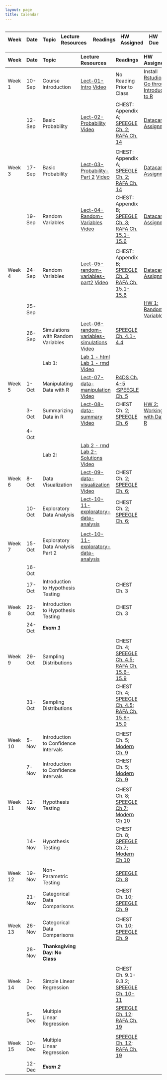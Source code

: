 ```yaml
---
layout: page
title: Calendar
---
```


       

    

<table style="width:100%;">
<colgroup>
    <col width="8%" />
    <col width="8%" />
    <col width="17%" />
    <col width="17%" />
    <col width="17%" />
    <col width="17%" />
    <col width="17%" />
    </colgroup>
<table><thead>
<tr>
<th align="left">Week</th>
<th align="left">Date</th>
<th align="left">Topic</th>
<th align="left">Lecture Resources</th>
<th align="left">Readings</th>
<th align="left">HW Assigned</th>
<th align="left">HW Due</th>
</tr>
<table><thead>
<tr>
<th align="left">Week</th>
<th align="left">Date</th>
<th align="left">Topic</th>
<th align="left">Lecture Resources</th>
<th align="left">Readings</th>
<th align="left">HW Assigned</th>
<th align="left">HW Due</th>
</tr>
</thead><tbody>
<tr>
<td align="left">Week 1</td>
<td align="left">10-Sep</td>
<td align="left">Course Introduction</td>
<td align="left"><a href="../Notes/lect-01-intro.html">Lect-01-Intro</a> <a href="https://vimeo.com/359114175/8b5828601d">Video</a></td>
<td align="left">No Reading Prior to Class</td>
<td align="left">Install <a href="https://www.rstudio.com/products/rstudio/download3/">Rstudio</a> and <a href="https://php-1511-2511.github.io/Introduction-to-R/">Go through Introduction to R</a></td>
<td align="left"></td>
</tr>
<tr>
<td align="left"></td>
<td align="left">12-Sep</td>
<td align="left">Basic Probability</td>
<td align="left"><a href="../Notes/lect-02-probability.html">Lect-02-Probability</a> <a href="https://vimeo.com/359605430/28765378db">Video</a></td>
<td align="left">CHEST: Appendix A; <a href="https://bookdown.org/speegled/foundations-of-statistics/prob.html">SPEEGLE Ch. 2</a>;  <a href="https://rafalab.github.io/dsbook/probability.html">RAFA Ch. 14</a></td>
<td align="left"><a href="../datacamp">Datacamp Assignment</a></td>
<td align="left"></td>
</tr>
<tr>
<td align="left"></td>
<td align="left"></td>
<td align="left"></td>
<td align="left"></td>
<td align="left"></td>
<td align="left"></td>
<td align="left"></td>
</tr>
<tr>
<td align="left">Week 3</td>
<td align="left">17-Sep</td>
<td align="left">Basic Probability</td>
<td align="left"><a href="../Notes/lect-03-probability-part2.html">Lect-03-Probability-Part 2</a> <a href="https://vimeo.com/360947749/ced3773175">Video</a></td>
<td align="left">CHEST: Appendix A; <a href="https://bookdown.org/speegled/foundations-of-statistics/prob.html">SPEEGLE Ch. 2</a>;  <a href="https://rafalab.github.io/dsbook/probability.html">RAFA Ch. 14</a></td>
<td align="left"><a href="../datacamp">Datacamp Assignment</a></td>
<td align="left"></td>
</tr>
<tr>
<td align="left"></td>
<td align="left">19-Sep</td>
<td align="left">Random Variables</td>
<td align="left"><a href="../Notes/lect-04-random-variables.html">Lect-04-Random-Variables</a> <a href="https://vimeo.com/361201132/918618680c">Video</a></td>
<td align="left">CHEST: Appendix B; <a href="https://bookdown.org/speegled/foundations-of-statistics/random-variables.html">SPEEGLE Ch. 3</a>; <a href="https://rafalab.github.io/dsbook/random-variables.html">RAFA Ch. 15.1-15.6</a></td>
<td align="left"><a href="../datacamp">Datacamp Assignment</a></td>
<td align="left"></td>
</tr>
<tr>
<td align="left"></td>
<td align="left"></td>
<td align="left"></td>
<td align="left"></td>
<td align="left"></td>
<td align="left"></td>
<td align="left"></td>
</tr>
<tr>
<td align="left">Week 4</td>
<td align="left">24-Sep</td>
<td align="left">Random Variables</td>
<td align="left"><a href="../Notes/lect-05-random-variables-part2.html">Lect-05-random-variables-part2</a> <a href="https://vimeo.com/362123037/8c070bfaed">Video</a></td>
<td align="left">CHEST: Appendix B; <a href="https://bookdown.org/speegled/foundations-of-statistics/random-variables.html">SPEEGLE Ch. 3</a>; <a href="https://rafalab.github.io/dsbook/random-variables.html">RAFA Ch. 15.1-15.6</a></td>
<td align="left"><a href="../datacamp">Datacamp Assignment</a></td>
<td align="left"></td>
</tr>
<tr>
<td align="left"></td>
<td align="left">25-Sep</td>
<td align="left"></td>
<td align="left"></td>
<td align="left"></td>
<td align="left"><a href="../homework/pages/hw1">HW 1: Random Variables</a></td>
<td align="left"></td>
</tr>
<tr>
<td align="left"></td>
<td align="left">26-Sep</td>
<td align="left">Simulations with Random Variables</td>
<td align="left"><a href="../Notes/lect-06-random-variables-simulations.html">Lect-06-random-variables-simulations</a> <a href="https://vimeo.com/362639646/039f38861b">Video</a></td>
<td align="left"><a href="https://bookdown.org/speegled/foundations-of-statistics/simulation-of-random-variables.html">SPEEGLE Ch.  4.1-4.4</a></td>
<td align="left"></td>
<td align="left"><a href="https://www.datacamp.com/courses/importing-cleaning-data-in-r-case-studies">Datacamp Work Due</a></td>
</tr>
<tr>
<td align="left"></td>
<td align="left"></td>
<td align="left">Lab 1:</td>
<td align="left"><a href="../labs/lab1.html">Lab 1 - html</a> <a href="../labs/lab1.Rmd">Lab 1 - rmd</a> <a href="https://vimeo.com/362639601/d210ab3ece">Video</a></td>
<td align="left"></td>
<td align="left"></td>
<td align="left"></td>
</tr>
<tr>
<td align="left">Week 5</td>
<td align="left">1-Oct</td>
<td align="left">Manipulating Data with R</td>
<td align="left"><a href="../Notes/lect-07-data-manipulation.html">Lect-07-data-manipulation</a> <a href="https://vimeo.com/364345127/4efa76cd92">Video</a></td>
<td align="left"><a href="https://r4ds.had.co.nz/workflow-basics.html">R4DS Ch. 4-5</a> ;<a href="https://bookdown.org/speegled/foundations-of-statistics/data-manipulation.html">SPEEGLE Ch. 5</a></td>
<td align="left"></td>
<td align="left"></td>
</tr>
<tr>
<td align="left"></td>
<td align="left">3-Oct</td>
<td align="left">Summarizing Data in R</td>
<td align="left"><a href="../Notes/lect-08-data-summary.html">Lect-08-data-summary</a> <a href="https://vimeo.com/364345233/ff47d73d4c">Video</a></td>
<td align="left">CHEST Ch. 2; <a href="https://bookdown.org/speegled/foundations-of-statistics/ggplot-and-descriptive-statistics.html">SPEEGLE Ch. 6</a></td>
<td align="left"><a href="../homework/pages/hw2">HW 2: Working with Data in R</a></td>
<td align="left"></td>
</tr>
<tr>
<td align="left"></td>
<td align="left">4-Oct</td>
<td align="left"></td>
<td align="left"></td>
<td align="left"></td>
<td align="left"></td>
<td align="left"><a href="../homework/pages/hw1">HW 1 DUE</a></td>
</tr>
<tr>
<td align="left"></td>
<td align="left"></td>
<td align="left">Lab 2:</td>
<td align="left"><a href="../labs/lab2.Rmd">Lab 2 - rmd</a> <a href="../labs.lab2-sol.html">Lab 2- Solutions</a> <a href="https://vimeo.com/user52646642/review/365407058/0c86d41c24">Video</a></td>
<td align="left"></td>
<td align="left"></td>
<td align="left"></td>
</tr>
<tr>
<td align="left">Week 6</td>
<td align="left">8-Oct</td>
<td align="left">Data Visualization</td>
<td align="left"><a href="../Notes/lect-09-data-visualization.html">Lect-09-data-visualization</a> <a href="https://vimeo.com/365077519/11291d9244">Video</a></td>
<td align="left">CHEST Ch. 2; <a href="https://bookdown.org/speegled/foundations-of-statistics/ggplot-and-descriptive-statistics.html">SPEEGLE Ch. 6</a>;</td>
<td align="left"></td>
<td align="left"></td>
</tr>
<tr>
<td align="left"></td>
<td align="left">10-Oct</td>
<td align="left">Exploratory Data Analysis</td>
<td align="left"><a href="../Notes/lect-10-11-exploratory-data-analysis">Lect-10-11-exploratory-data-analysis</a></td>
<td align="left">CHEST Ch. 2; <a href="https://bookdown.org/speegled/foundations-of-statistics/ggplot-and-descriptive-statistics.html">SPEEGLE Ch. 6</a>;</td>
<td align="left"></td>
<td align="left"></td>
</tr>
<tr>
<td align="left"></td>
<td align="left"></td>
<td align="left"></td>
<td align="left"></td>
<td align="left"></td>
<td align="left"></td>
<td align="left"></td>
</tr>
<tr>
<td align="left">Week 7</td>
<td align="left">15-Oct</td>
<td align="left">Exploratory Data Analysis Part 2</td>
<td align="left"><a href="../Notes/lect-10-11-exploratory-data-analysis">Lect-10-11-exploratory-data-analysis</a></td>
<td align="left"></td>
<td align="left"></td>
<td align="left"></td>
</tr>
<tr>
<td align="left"></td>
<td align="left">16-Oct</td>
<td align="left"></td>
<td align="left"></td>
<td align="left"></td>
<td align="left"></td>
<td align="left"><a href="../homework/pages/hw2">HW 2 DUE</a></td>
</tr>
<tr>
<td align="left"></td>
<td align="left">17-Oct</td>
<td align="left">Introduction to Hypothesis Testing</td>
<td align="left"></td>
<td align="left">CHEST Ch. 3</td>
<td align="left"></td>
<td align="left"></td>
</tr>
<tr>
<td align="left"></td>
<td align="left"></td>
<td align="left"></td>
<td align="left"></td>
<td align="left"></td>
<td align="left"></td>
<td align="left"></td>
</tr>
<tr>
<td align="left">Week 8</td>
<td align="left">22-Oct</td>
<td align="left">Introduction to Hypothesis Testing</td>
<td align="left"></td>
<td align="left">CHEST Ch. 3</td>
<td align="left"></td>
<td align="left"></td>
</tr>
<tr>
<td align="left"></td>
<td align="left">24-Oct</td>
<td align="left"><strong><em>Exam 1</em></strong></td>
<td align="left"></td>
<td align="left"></td>
<td align="left"></td>
<td align="left"></td>
</tr>
<tr>
<td align="left"></td>
<td align="left"></td>
<td align="left"></td>
<td align="left"></td>
<td align="left"></td>
<td align="left"></td>
<td align="left"></td>
</tr>
<tr>
<td align="left">Week 9</td>
<td align="left">29-Oct</td>
<td align="left">Sampling Distributions</td>
<td align="left"></td>
<td align="left">CHEST Ch. 4;  <a href="https://bookdown.org/speegled/foundations-of-statistics/simulation-of-random-variables.html">SPEEGLE Ch.  4.5</a>; <a href="https://rafalab.github.io/dsbook/random-variables.html">RAFA Ch. 15.6-15.9</a></td>
<td align="left"></td>
<td align="left"></td>
</tr>
<tr>
<td align="left"></td>
<td align="left">31-Oct</td>
<td align="left">Sampling Distributions</td>
<td align="left"></td>
<td align="left">CHEST Ch. 4;  <a href="https://bookdown.org/speegled/foundations-of-statistics/simulation-of-random-variables.html">SPEEGLE Ch.  4.5</a>; <a href="https://rafalab.github.io/dsbook/random-variables.html">RAFA Ch. 15.6-15.9</a></td>
<td align="left"></td>
<td align="left"></td>
</tr>
<tr>
<td align="left"></td>
<td align="left"></td>
<td align="left"></td>
<td align="left"></td>
<td align="left"></td>
<td align="left"></td>
<td align="left"></td>
</tr>
<tr>
<td align="left">Week 10</td>
<td align="left">5-Nov</td>
<td align="left">Introduction to Confidence Intervals</td>
<td align="left"></td>
<td align="left">CHEST Ch. 5; <a href="https://moderndive.com/9-confidence-intervals.html">Modern Ch. 9</a></td>
<td align="left"></td>
<td align="left"></td>
</tr>
<tr>
<td align="left"></td>
<td align="left">7-Nov</td>
<td align="left">Introduction to Confidence Intervals</td>
<td align="left"></td>
<td align="left">CHEST Ch. 5; <a href="https://moderndive.com/9-confidence-intervals.html">Modern Ch. 9</a></td>
<td align="left"></td>
<td align="left"></td>
</tr>
<tr>
<td align="left"></td>
<td align="left"></td>
<td align="left"></td>
<td align="left"></td>
<td align="left"></td>
<td align="left"></td>
<td align="left"></td>
</tr>
<tr>
<td align="left">Week 11</td>
<td align="left">12-Nov</td>
<td align="left">Hypothesis Testing</td>
<td align="left"></td>
<td align="left">CHEST Ch. 8; <a href="https://bookdown.org/speegled/foundations-of-statistics/HTCI.html">SPEEGLE Ch 7</a>; <a href="https://moderndive.com/10-hypothesis-testing.html">Modern Ch 10</a></td>
<td align="left"></td>
<td align="left"></td>
</tr>
<tr>
<td align="left"></td>
<td align="left">14-Nov</td>
<td align="left">Hypothesis Testing</td>
<td align="left"></td>
<td align="left">CHEST Ch. 8; <a href="https://bookdown.org/speegled/foundations-of-statistics/HTCI.html">SPEEGLE Ch 7</a>; <a href="https://moderndive.com/10-hypothesis-testing.html">Modern Ch 10</a></td>
<td align="left"></td>
<td align="left"></td>
</tr>
<tr>
<td align="left"></td>
<td align="left"></td>
<td align="left"></td>
<td align="left"></td>
<td align="left"></td>
<td align="left"></td>
<td align="left"></td>
</tr>
<tr>
<td align="left">Week 12</td>
<td align="left">19-Nov</td>
<td align="left">Non-Parametric Testing</td>
<td align="left"></td>
<td align="left"><a href="https://bookdown.org/speegled/foundations-of-statistics/RBT.html">SPEEGLE Ch. 8</a></td>
<td align="left"></td>
<td align="left"></td>
</tr>
<tr>
<td align="left"></td>
<td align="left">21-Nov</td>
<td align="left">Categorical Data Comparisons</td>
<td align="left"></td>
<td align="left">CHEST Ch. 10; <a href="https://bookdown.org/speegled/foundations-of-statistics/tabular-data.html">SPEEGLE Ch. 9</a></td>
<td align="left"></td>
<td align="left"></td>
</tr>
<tr>
<td align="left"></td>
<td align="left"></td>
<td align="left"></td>
<td align="left"></td>
<td align="left"></td>
<td align="left"></td>
<td align="left"></td>
</tr>
<tr>
<td align="left">Week 13</td>
<td align="left">26-Nov</td>
<td align="left">Categorical Data Comparisons</td>
<td align="left"></td>
<td align="left">CHEST Ch. 10; <a href="https://bookdown.org/speegled/foundations-of-statistics/tabular-data.html">SPEEGLE Ch. 9</a></td>
<td align="left"></td>
<td align="left"></td>
</tr>
<tr>
<td align="left"></td>
<td align="left">28-Nov</td>
<td align="left"><strong>Thanksgiving Day: No Class</strong></td>
<td align="left"></td>
<td align="left"></td>
<td align="left"></td>
<td align="left"></td>
</tr>
<tr>
<td align="left"></td>
<td align="left"></td>
<td align="left"></td>
<td align="left"></td>
<td align="left"></td>
<td align="left"></td>
<td align="left"></td>
</tr>
<tr>
<td align="left">Week 14</td>
<td align="left">3-Dec</td>
<td align="left">Simple Linear Regression</td>
<td align="left"></td>
<td align="left">CHEST Ch. 9.1-9.3.2; <a href="https://bookdown.org/speegled/foundations-of-statistics/SimpleReg.html">SPEEGLE Ch. 10-11</a></td>
<td align="left"></td>
<td align="left"></td>
</tr>
<tr>
<td align="left"></td>
<td align="left">5-Dec</td>
<td align="left">Multiple Linear Regression</td>
<td align="left"></td>
<td align="left"><a href="https://bookdown.org/speegled/foundations-of-statistics/multiple-regression.html">SPEEGLE Ch. 12</a>; <a href="https://rafalab.github.io/dsbook/linear-models.html">RAFA Ch. 19</a></td>
<td align="left"></td>
<td align="left"></td>
</tr>
<tr>
<td align="left"></td>
<td align="left"></td>
<td align="left"></td>
<td align="left"></td>
<td align="left"></td>
<td align="left"></td>
<td align="left"></td>
</tr>
<tr>
<td align="left">Week 15</td>
<td align="left">10-Dec</td>
<td align="left">Multiple Linear Regression</td>
<td align="left"></td>
<td align="left"><a href="https://bookdown.org/speegled/foundations-of-statistics/multiple-regression.html">SPEEGLE Ch. 12</a>; <a href="https://rafalab.github.io/dsbook/linear-models.html">RAFA Ch. 19</a></td>
<td align="left"></td>
<td align="left"></td>
</tr>
<tr>
<td align="left"></td>
<td align="left">12-Dec</td>
<td align="left"><strong><em>Exam 2</em></strong></td>
<td align="left"></td>
<td align="left"></td>
<td align="left"></td>
<td align="left"></td>
</tr>
</tbody></table>
